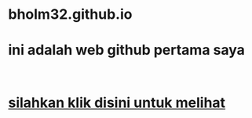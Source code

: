 # bholm32.github.io
<h1>ini adalah web github pertama saya<h1>
  <br>
<a href="/pkl/index.html">silahkan klik disini untuk melihat<a>

